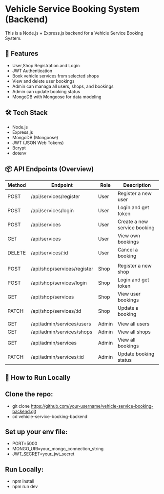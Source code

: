 # Vehicle Service Booking System (Backend)

This is a Node.js + Express.js backend for a Vehicle Service Booking System.

## 🚀 Features

- User,Shop Registration and Login
- JWT Authentication
- Book vehicle services from selected shops
- View and delete user bookings
- Admin can managa all users, shops, and bookings
- Admin can update booking status
- MongoDB with Mongoose for data modeling

## 🛠️ Tech Stack

- Node.js
- Express.js
- MongoDB (Mongoose)
- JWT (JSON Web Tokens)
- Bcrypt
- dotenv

## 📦 API Endpoints (Overview)

| Method | Endpoint                    | Role     | Description                      |
|--------|-----------------------------|----------|----------------------------------|
| POST   | /api/services/register      | User     | Register a new user              |
| POST   | /api/services/login         | User     | Login and get token              |
| POST   | /api/services               | User     | Create a new service booking     |
| GET    | /api/services               | User     | View own bookings                |
| DELETE | /api/services/:id           | User     | Cancel a booking                 |
|        |                             |          |                                  |
| POST   | /api/shop/services/register | Shop     | Register a new shop              |
| POST   | /api/shop/services/login    | Shop     | Login and get token              |
| GET    | /api/shop/services          | Shop     | View user bookings               |
| PATCH  | /api/shop/services/:id      | Shop     | Update a booking                 |
|        |                             |          |                                  |
| GET    | /api/admin/services/users   | Admin    | View all users                   |
| GET    | /api/admin/services/shops   | Admin    | View all shops                   |
| GET    | /api/admin/services         | Admin    | View all bookings                |
| PATCH  | /api/admin/services/:id     | Admin    | Update booking status            |



## 📁 How to Run Locally


## Clone the repo:

- git clone https://github.com/your-username/vehicle-service-booking-backend.git
- cd vehicle-service-booking-backend

## Set up your env file:

- PORT=5000
- MONGO_URI=your_mongo_connection_string
- JWT_SECRET=your_jwt_secret

## Run Locally:

- npm install
- npm run dev

